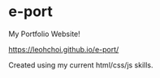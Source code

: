 # e-port

My Portfolio Website!

https://leohchoi.github.io/e-port/

Created using my current html/css/js skills.
